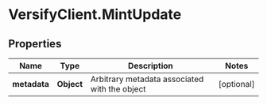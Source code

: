 # VersifyClient.MintUpdate

## Properties

Name | Type | Description | Notes
------------ | ------------- | ------------- | -------------
**metadata** | **Object** | Arbitrary metadata associated with the object | [optional] 



